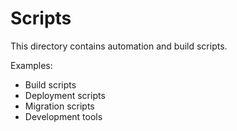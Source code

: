 # Scripts

This directory contains automation and build scripts.

Examples:

- Build scripts
- Deployment scripts
- Migration scripts
- Development tools

